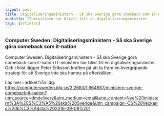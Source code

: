 ```yaml
---
layout: post
title: Digitaliseringsministern - Så ska Sverige göra comeback som IT-nation
subtitle: IT-ministern har blivit till en digitaliseringsminister
tags: [artiklar]
---
```


### Computer Sweden: Digitaliseringsministern - Så ska Sverige göra comeback som it-nation
Computer Sweden: Digitaliseringsministern - Så ska Sverige göra comeback som it-nation
IT-ministern har blivit till en digitaliseringsminister. Och i höst lägger Peter Eriksson kraften på att ta fram en övergripande strategi för att Sverige inte ska hamna på efterkälken.

Läs mer i artikel från Idg: https://computersweden.idg.se/2.2683/1.664887/ministern-sverige-comeback-it-nation?utm_source=dmdelivery&utm_medium=email&utm_content=Nye%20ministern%3A%20S%C3%A5%20ska%20Sverige&utm_campaign=CS%20Veckans%20b%C3%A4sta%202016-09-09%201
